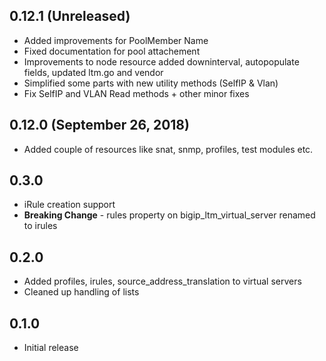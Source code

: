 ## 0.12.1 (Unreleased)
- Added improvements for PoolMember Name
- Fixed documentation for pool attachement
- Improvements to node resource added downinterval, autopopulate fields, updated ltm.go and vendor
- Simplified some parts with new utility methods (SelfIP & Vlan)
- Fix SelfIP and VLAN Read methods + other minor fixes

## 0.12.0 (September 26, 2018)
- Added couple of resources like snat, snmp, profiles, test modules etc.

## 0.3.0
- iRule creation support
- **Breaking Change** - rules property on bigip_ltm_virtual_server renamed to irules

## 0.2.0

- Added profiles, irules, source_address_translation to virtual servers
- Cleaned up handling of lists

## 0.1.0

- Initial release
